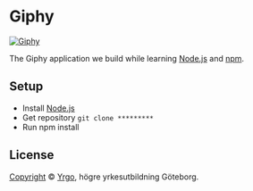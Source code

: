 # Giphy

[![Giphy](https://cloud.githubusercontent.com/assets/499192/21592592/fb03bf4c-d10e-11e6-8b9e-cc65e0c7fb93.gif)](https://github.com/Giphy/GiphyAPI)

The Giphy application we build while learning [Node.js](https://nodejs.org/en) and [npm](https://npmjs.com).

## Setup
* Install [Node.js](https://nodejs.org/en)
* Get repository `git clone *********`
* Run npm install


## License

[Copyright](LICENSE) © [Yrgo](http://yrgo.se), högre yrkesutbildning Göteborg.
